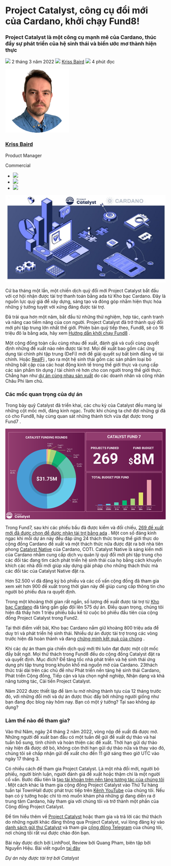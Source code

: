 # Project Catalyst, công cụ đổi mới của Cardano, khởi chạy Fund8!

### **Project Catalyst là một công cụ mạnh mẽ của Cardano, thúc đẩy sự phát triển của hệ sinh thái và biến ước mơ thành hiện thực**

![](img/2022-03-02-project-catalyst-cardano-s-innovation-engine-launches-fund8.002.png) 2 tháng 3 năm 2022 ![](img/2022-03-02-project-catalyst-cardano-s-innovation-engine-launches-fund8.002.png) [Kriss Baird](/en/blog/authors/kriss-baird/page-1/) ![](img/2022-03-02-project-catalyst-cardano-s-innovation-engine-launches-fund8.003.png) 4 phút đọc

![Kriss Baird](img/2022-03-02-project-catalyst-cardano-s-innovation-engine-launches-fund8.004.png)[](/en/blog/authors/kriss-baird/page-1/)

### [**Kriss Baird**](/en/blog/authors/kriss-baird/page-1/)

Product Manager

Commercial

- ![](img/2022-03-02-project-catalyst-cardano-s-innovation-engine-launches-fund8.005.png)[](mailto:kriss.baird@iohk.io "Email")
- ![](img/2022-03-02-project-catalyst-cardano-s-innovation-engine-launches-fund8.006.png)[](tmp/linkedin.com/in/krissbaird "LinkedIn")
- ![](img/2022-03-02-project-catalyst-cardano-s-innovation-engine-launches-fund8.007.png)[](https://twitter.com/krissbaird "Twitter")

 ![Project Catalyst, công cụ đổi mới của Cardano, khởi chạy Fund8!](img/2022-03-02-project-catalyst-cardano-s-innovation-engine-launches-fund8.008.jpeg)

Cứ ba tháng một lần, một chiến dịch quỹ đổi mới Project Catalyst bắt đầu với cơ hội nhận được tài trợ thanh toán bằng ada từ Kho bạc Cardano. Đây là nguồn lực quý giá để xây dựng, sáng tạo và đóng góp nhằm hiện thực hóa những ý tưởng tuyệt vời xứng đáng được tài trợ.

Đã trải qua hơn một năm, bắt đầu từ những thử nghiệm, hợp tác, cạnh tranh và nâng cao tiềm năng của con người. Project Catalyst đã trở thành quỹ đổi mới phi tập trung lớn nhất thế giới. Phiên bản quỹ tiếp theo, Fund8, sẽ có 16 triệu đô la bằng ada, hãy xem [Hướng dẫn khởi chạy Fund8](https://bit.ly/3vFgEvl) .

Một cộng đồng toàn cầu cùng nhau đề xuất, đánh giá và cuối cùng quyết định những đề xuất nào nên được tài trợ. Mọi đề xuất bao gồm các ứng dụng tài chính phi tập trung (DeFi) mới để giải quyết sự bất bình đẳng về  tài chính. Hoặc [RealFi](https://iohk.io/en/blog/posts/2021/11/25/welcome-to-the-age-of-realfi/) , tạo ra một hệ sinh thái gồm các sản phẩm loại bỏ những bất cập của các hoạt động kinh tế trong thế giới thực và cung cấp các sản phẩm tín dụng / tài chính rẻ hơn cho con người trong thế giới thực. Chẳng hạn như [dự án cùng nhau sản xuất](https://wayacollective.com/) do các doanh nhân và công nhân Châu Phi làm chủ.

### **Các mốc quan trọng của dự án**

Trong bảy quỹ Catalyst đã triển khai, các chu kỳ của Catalyst đều mang lại những cột mốc mới, đáng kinh ngạc. Trước khi chúng ta chờ đợi những gì đã có cho Fund8, hãy cùng quan sát những thành tích vừa đạt được trong Fund7 .

 ![](img/2022-03-02-project-catalyst-cardano-s-innovation-engine-launches-fund8.009.png)

Trong Fund7, sau khi các phiếu bầu đã được kiểm và đối chiếu, [269 đề xuất mới đã được chọn để được nhận tài trợ bằng ada](https://drive.google.com/file/d/193GZulHuk0zhpTrMiLhcNC4OeEMoRyIa/view) . Một con số đáng kinh ngạc khi mỗi dự án này đều đáp ứng 24 thách thức trong thế giới thực do cộng đồng Cardano đề xuất và một thách thức nữa được đặt ra bởi nhà tiên phong [Catalyst Native](https://iohk.io/en/blog/posts/2021/11/10/introducing-catalyst-natives-how-any-business-can-leverage-the-cardano-innovation-engine/) của Cardano, COTI. Catalyst Native là sáng kiến mới của Cardano nhằm cung cấp dịch vụ quản lý quỹ đổi mới phi tập trung cho các đối tác đang tìm cách phát triển hệ sinh thái của họ bằng cách khuyến khích các nhà đổi mới giúp xây dựng giải pháp cho những thách thức mà các đối tác của Catalyst Native đặt ra.

Hơn 52.500 ví đã đăng ký bỏ phiếu và các cố vấn cộng đồng đã tham gia xem xét hơn 900 đề xuất trong thời gian này để giúp cung cấp thông tin cho người bỏ phiếu đưa ra quyết định.

Trong một khoảng thời gian rất ngắn, số lượng đề xuất được tài trợ từ [Kho bạc Cardano](https://iohk.io/blog/posts/2020/09/10/project-catalyst-voltaire-bring-power-to-the-people/) đã tăng gần gấp đôi lên 575 dự án. Điều quan trọng, chúng tôi hiện đã thấy hơn 1 triệu phiếu bầu kể từ cuộc bỏ phiếu đầu tiên của cộng đồng Project Catalyst trong Fund2.

Tại thời điểm viết bài, Kho bạc Cardano nắm giữ khoảng 800 triệu ada để duy trì và phát triển hệ sinh thái. Nhiều dự án được tài trợ trong các vòng trước hiện đã hoàn thành và đang [chứng minh kết quả của chúng](https://docs.google.com/spreadsheets/d/1bfnWFa94Y7Zj0G7dtpo9W1nAYGovJbswipxiHT4UE3g/edit#gid=416498551) .

Khi các dự án tham gia chiến dịch quỹ mới thì luôn đạt được một cột mốc đầy bất ngờ. Mọi thử thách trong Fund8 đều do cộng đồng Catalyst đặt ra và quyết định. Mục đích? Để tăng tốc nhà phát triển và hệ sinh thái ứng dụng phi tập trung trong khuôn khổ mã nguồn mở của Cardano. 23thách thức trải dài trên các chủ đề như Phát triển nền tảng hệ sinh thái Cardano, Phát triển Cộng đồng, Tiếp cận và lựa chọn nghề nghiệp, Nhận dạng và khả năng tương tác, Cải tiến Project Catalyst.

Năm 2022 được thiết lập để làm lu mờ những thành tựu của 12 tháng trước đó, với những đổi mới và dự án được thúc đẩy bởi những người giống như bạn đang đọc blog này hôm nay. Bạn có một ý tưởng? Tại sao không áp dụng?

### **Làm thế nào để tham gia?**

Vào thứ Năm, ngày 24 tháng 2 năm 2022, vòng nộp đề xuất đã được mở. Những người đề xuất ban đầu có một tuần để gửi đề xuất dự thảo và hai tuần bổ sung, tinh chỉnh và hoàn thiện các đề xuất. Thời hạn gửi dự thảo này hiện đã được dỡ bỏ, không còn thời hạn gửi dự thảo nữa và thay vào đó, chúng tôi sẽ chấp nhận gửi đề xuất cho đến 11 giờ sáng theo giờ UTC vào ngày 17 tháng 3.

Có nhiều cách để tham gia Project Catalyst. Là một nhà đổi mới, người bỏ phiếu, người bình luận, người đánh giá đề xuất hoặc thậm chí là một người cố vấn. Bước đầu tiên là [tạo tài khoản trên nền tảng tương tác của chúng tôi](https://cardano.ideascale.com/) . Một cách khác là tham gia cộng đồng Project Catalyst vào Thứ Tư hàng tuần tại TownHall được phát trực tiếp trên [Kênh YouTube](https://www.youtube.com/c/IohkIo) của chúng tôi. Nếu bạn có ý tưởng hoặc chỉ tò mò muốn khám phá những gì đang diễn ra ở trung tâm Cardano, hãy tham gia với chúng tôi và trở thành một phần của Cộng đồng Project Catalyst.

Để tìm hiểu thêm về [Project Catalyst](https://iohk.io/en/blog/posts/2021/02/12/our-million-dollar-baby-project-catalyst) hoặc tham gia và trả lời các thử thách do những người khác đăng thông qua Project Catalyst, vui lòng đăng ký vào [danh sách gửi thư Catalyst](https://bit.ly/3dSZJvx) và tham gia [cộng đồng Telegram](https://t.me/cardanocatalyst) của chúng tôi, nơi chúng tôi rất vui được chào đón bạn.

Bài này được dịch bởi LinhPool, Review bởi Quang Pham, biên tập bởi Nguyễn Hiệu. Bài viết nguồn [tại đây](https://iohk.io/en/blog/posts/2022/03/02/project-catalyst-cardano-s-innovation-engine-launches-fund8)

*Dự án này được tài trợ bới Catalyst*
